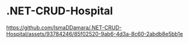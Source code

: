 # .NET-CRUD-Hospital



https://github.com/IsmaDDamara/.NET-CRUD-Hospital/assets/93784246/85f02520-9ab6-4d3a-8c60-2abdb8e5bb1e

